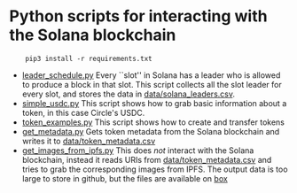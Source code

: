 # Python scripts for interacting with the Solana blockchain

~~~
    pip3 install -r requirements.txt
~~~

* [leader_schedule.py](leader_schedule.py) Every ``slot'' in Solana has a leader who is allowed to produce a block in that slot.  This script collects all the slot leader for every slot, and stores the data in [data/solana_leaders.csv](data/solana_leaders.csv).
* [simple_usdc.py](simple_usdc.py) This script shows how to grab basic information about a token, in this case Circle's USDC.
* [token_examples.py](token_examples.py) This script shows how to create and transfer tokens
* [get_metadata.py](get_metadata.py) Gets token metadata from the Solana blockchain and writes it to [data/token_metadata.csv](data/token_metadata.csv)
* [get_images_from_ipfs.py](get_images_from_ipfs.py) This does *not* interact with the Solana blockchain, instead it reads URIs from [data/token_metadata.csv](data/token_metadata.csv) and tries to grab the corresponding images from IPFS.  The output data is too large to store in github, but the files are available on [box](https://upenn.box.com/s/gltwet0xe7ha3rltvfyt7wy1fkj5ymam)
